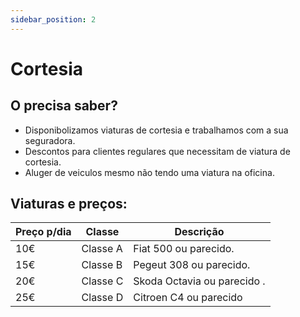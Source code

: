 ```yaml
---
sidebar_position: 2
---
```

# Cortesia

## O precisa saber?

+ Disponibolizamos viaturas de cortesia e trabalhamos com a sua seguradora.
+ Descontos para clientes regulares que necessitam de viatura de cortesia.
+ Aluger de veiculos mesmo não tendo uma viatura na oficina.

## Viaturas e preços:

| Preço p/dia | Classe | Descrição |
| ------ | ----------- | --------- |
| 10€ | Classe A | Fiat 500 ou parecido. |
| 15€ | Classe B | Pegeut 308 ou parecido. |
| 20€ | Classe C | Skoda Octavia ou parecido . |
| 25€ | Classe D | Citroen C4 ou parecido |
